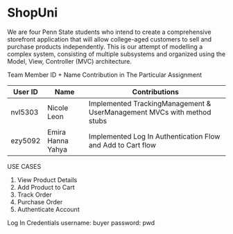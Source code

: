 # ShopUni

We are four Penn State students who intend to create a comprehensive storefront application that will allow college-aged customers to sell and purchase products independently. This is our attempt of modelling a complex system, consisting of multiple subsystems and organized using the Model, View, Controller (MVC) architecture.


Team Member ID + Name	Contribution in The Particular Assignment

| User ID      | Name                 | Contributions |
|-------------|----------------------|--------------------------------------------------------------|
| nvl5303     | Nicole Leon          | Implemented TrackingManagement & UserManagement MVCs with method stubs |
| ezy5092     | Emira Hanna Yahya     | Implemented Log In Authentication Flow and Add to Cart flow |


USE CASES
1. View Product Details
2. Add Product to Cart
3. Track Order
4. Purchase Order
5. Authenticate Account

Log In Credentials
username: buyer
password: pwd